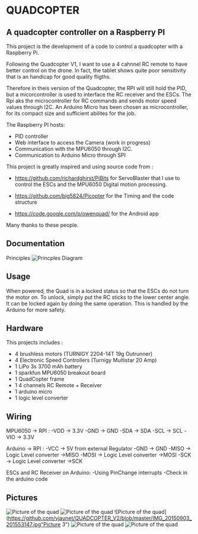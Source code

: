QUADCOPTER
==========

A quadcopter controller on a Raspberry PI
------------------------------------------

This project is the development of a code to control a quadcopter
with a Raspberry Pi.

Following the Quadcopter V1, I want to use a 4 cahnnel RC remote to have better
control on the drone. In fact, the tablet shows quite poor sensitivity that is
an handicap for good quality fligths.

Therefore in theis version of the Quadcopter, the RPI will still hold the PID,
but a micorcontroller is used to interface the RC receiver and the ESCs. The Rpi
aks the microcontroller for RC commands and sends motor speed values through I2C.
An Arduino Micro has been chosen as microcontroller, for its compact size and
sufficient abilites for the job.

The Raspberry PI hosts:
- PID controller
- Web interface to access the Camera (work in progress)
- Communication with the MPU6050 through I2C.
- Communication to Arduino Micro through SPI


This project is greatly inspired and using source code from :
- https://github.com/richardghirst/PiBits
for ServoBlaster that I use to control the ESCs and the MPU6050 Digital motion processing.

- https://github.com/big5824/Picopter
for the Timing and the code structure

- https://code.google.com/p/owenquad/
for the Android app

Many thanks to these people.

Documentation
-------------

Principles
![Princples Diagram](https://github.com/vjaunet/QUADCOPTER_V2/blob/master/principles.png "Principles Diagram")

Usage
------

When powered, the Quad is in a locked status so that the ESCs do not turn the
motor on. To unlock, simply put the RC sticks to the lower center angle. It can
be locked again by doing the same operation. This is handled by the Arduino 
for more safety.


Hardware
--------

This projects includes :
- 4 brushless motors (TURNIGY 2204-14T 19g Outrunner)
- 4 Electronic Speed Controllers (Turnigy Multistar 20 Amp)
- 1 LiPo 3s 3700 mAh battery
- 1 sparkfun MPU6050 breakout board
- 1 QuadCopter frame
- 1 4 channels RC Remote + Receiver
- 1 arduino micro
- 1 logic level converter

Wiring
------

MPU6050 -> RPI :
-VDD -> 3.3V
-GND -> GND
-SDA -> SDA
-SCL -> SCL
-VIO -> 3.3V

Arduino -> RPI :
-VCC  -> 5V from external Regulator
-GND  -> GND
-MISO -> Logic Level converter ->MISO
-MOSI -> Logic Level converter ->MOSI
-SCK  -> Logic Level converter ->SCK

ESCs and RC Receiver on Arduino:
-Using PinChange interrupts
-Check in the arduino code

Pictures
--------

![Picture of the quad](https://github.com/vjaunet/QUADCOPTER_V2/blob/master/IMG_20150903_201519408.jpg "Picture 1")
![Picture of the quad](https://github.com/vjaunet/QUADCOPTER_V2/blob/master/IMG_20150903_201539846.jpg "Picture 2")
![Picture of the quad](https://github.com/vjaunet/QUADCOPTER_V2/blob/master/IMG_20150903_201553147.jpg"Picture 3")
![Picture of the quad](https://github.com/vjaunet/QUADCOPTER_V2/blob/master/IMG_20150903_201553147.jpg "Picture 4")
![Picture of the quad](https://github.com/vjaunet/QUADCOPTER_V2/blob/master/IMG_20150903_201651320.jpg "Picture 5")

